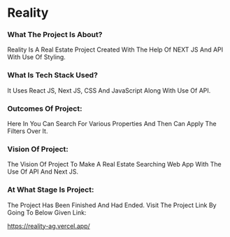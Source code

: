 # Reality

### What The Project Is About?
Reality Is A Real Estate Project Created With The Help Of NEXT JS And API With Use Of Styling.

### What Is Tech Stack Used?
It Uses React JS, Next JS, CSS And JavaScript Along With Use Of API.

### Outcomes Of Project:
Here In You Can Search For Various Properties And Then Can Apply The Filters Over It.

### Vision Of Project:
The Vision Of Project To Make A Real Estate Searching Web App With The Use Of API And Next JS.

### At What Stage Is Project:
The Project Has Been Finished And Had Ended. Visit The Project Link By Going To Below Given Link:

https://reality-ag.vercel.app/
